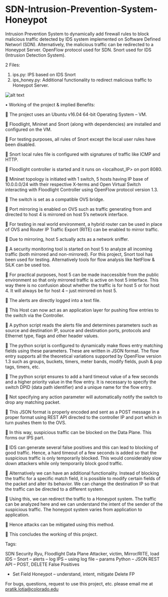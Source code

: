 # SDN-Intrusion-Prevention-System-Honeypot

Intrusion Prevention System to dynamically add firewall rules to block malicious traffic detected by IDS system implemented on 
Software Defined Networl (SDN). Alternatively, the malicious traffic can be redirected to a Honeypot Server. 
OpenFlow protocol used for SDN. Snort used for IDS (Intrusion Detection System).

2 Files:
1. ips.py: IPS based on IDS Snort
2. ips_honey.py: Additional functionality to redirect malicious traffic to Honeypot Server.

![alt text](https://github.com/pratiklotia/SDN-Intrusion-Prevention-System-Honeypot/blob/master/topology-sdn_ips_honey.png)

•	Working of the project & implied Benefits:

	The project uses an Ubuntu v16.04 64-bit Operating System – VM.

	Floodlight, Mininet and Snort (along with dependencies) are installed and configured on the VM.

	For testing purposes, all rules of Snort except the local user rules have been disabled.

	Snort local rules file is configured with signatures of traffic like ICMP and HTTP.

	Floodlight controller is started and it runs on <localhost_IP> on port 8080.

	Mininet topology is initiated with 1 switch, 5 hosts having IP base of 10.0.0.0/24 with their respective X-terms and Open Virtual Switch interacting with Floodlight Controller using OpenFlow protocol version 1.3.

	The switch is set as a compatible OVS bridge.

	Port mirroring is enabled on OVS such as traffic generating from and directed to host 4 is mirrored on host 5’s network interface.

	For testing in real world environment, a hybrid router can be used in place of OVS and Router IP Traffic Export (RITE) can be enabled to mirror traffic.

	Due to mirroring, host 5 actually acts as a network sniffer.

	A security monitoring tool is started on host 5 to analyze all incoming traffic (both mirrored and non-mirrored). For this project, Snort tool has been used for testing. Alternatively tools for flow analysis like NetFlow & SiLK can be used too.

	For practical purposes, host 5 can be made inaccessible from the public environment so that only mirrored traffic is active on host 5 interface. This way there is no confusion about whether the traffic is for host 5 or for host 4. It will always be for host 4 – just mirrored on host 5.

	The alerts are directly logged into a text file.

	This Host can now act as an application layer for pushing flow entries to the switch via the Controller.

	A python script reads the alerts file and determines parameters such as source and destination IP, source and destination ports, protocols and Ethernet type, flags and other header values.

	The python script is configured to dynamically make flows entry matching fields using these parameters. These are written in JSON format. The flow entry supports all the theoretical variations supported by OpenFlow version 1.3 such as groups, buckets, timers, meter bands, modify fields, push & pop tags, timers, etc.

	The python script ensures to add a hard timeout value of a few seconds and a higher priority value in the flow entry. It is necessary to specify the switch DPID (data path identifier) and a unique name for the flow entry.

	Not specifying any action parameter will automatically notify the switch to drop any matching packet.

	This JSON format is properly encoded and sent as a POST message in a proper format using REST API directed to the controller IP and port which in turn pushes them to the OVS.

	In this way, suspicious traffic can be blocked on the Data Plane. This forms our IPS part.

	IDS can generate several false positives and this can lead to blocking of good traffic. Hence, a hard timeout of a few seconds is added so that the suspicious traffic is only temporarily blocked. This would considerably slow down attackers while only temporarily block good traffic.

	Alternatively we can have an additional functionality. Instead of blocking the traffic for a specific match field, it is possible to modify certain fields of the packet and alter its behavior. We can change the destination IP so that the traffic can be directed to a different system.

	Using this, we can redirect the traffic to a Honeypot system. The traffic can be analyzed here and we can understand the intent of the sender of the suspicious traffic. The honeypot system varies from application to application.

	Hence attacks can be mitigated using this method.

	This concludes the working of this project.



Tags:

SDN Security
Ryu, Floodlight
Data Plane
Attacker, victim, Mirror/RITE, load
IDS – Snort – alerts – log
IPS – using log file – params
Python – JSON
REST API – POST, DELETE
False Positives
+ Set Field
Honeypot – understand, intent, mitigate
Delete FP


For bugs, questions, request to use this project, etc. please email me at pratik.lotia@colorado.edu
